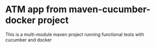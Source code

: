 # ATM app from maven-cucumber-docker project
This is a multi-module maven project running functional tests with cucumber and docker

